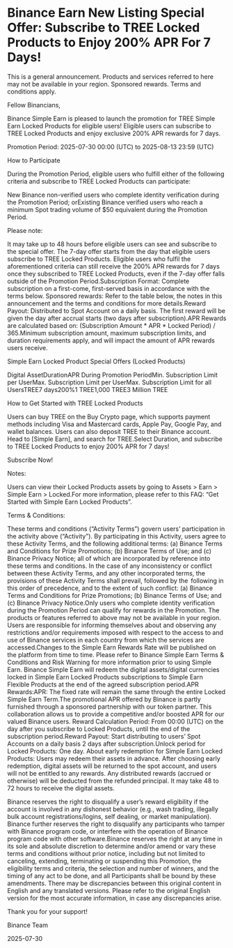 # Binance Earn New Listing Special Offer: Subscribe to TREE Locked Products to Enjoy 200% APR For 7 Days!

This is a general announcement. Products and services referred to here may not be available in your region. Sponsored rewards. Terms and conditions apply.

Fellow Binancians,

Binance Simple Earn is pleased to launch the promotion for TREE Simple Earn Locked Products for eligible users! Eligible users can subscribe to TREE Locked Products and enjoy exclusive 200% APR rewards for 7 days. 

Promotion Period: 2025-07-30 00:00 (UTC) to 2025-08-13 23:59 (UTC)

How to Participate

During the Promotion Period, eligible users who fulfill either of the following criteria and subscribe to TREE Locked Products can participate:

New Binance non-verified users who complete identity verification during the Promotion Period; orExisting Binance verified users who reach a minimum Spot trading volume of $50 equivalent during the Promotion Period.

Please note:

It may take up to 48 hours before eligible users can see and subscribe to the special offer. The 7-day offer starts from the day that eligible users subscribe to TREE Locked Products. Eligible users who fulfil the aforementioned criteria can still receive the 200% APR rewards for 7 days once they subscribed to TREE Locked Products, even if the 7-day offer falls outside of the Promotion Period.Subscription Format: Complete subscription on a first-come, first-served basis in accordance with the terms below. Sponsored rewards: Refer to the table below, the notes in this announcement and the terms and conditions for more details.Reward Payout: Distributed to Spot Account on a daily basis. The first reward will be given the day after accrual starts (two days after subscription).APR Rewards are calculated based on: (Subscription Amount * APR * Locked Period) / 365.Minimum subscription amount, maximum subscription limits, and duration requirements apply, and will impact the amount of APR rewards users receive.

Simple Earn Locked Product Special Offers (Locked Products)

Digital AssetDurationAPR During Promotion PeriodMin. Subscription Limit per UserMax. Subscription Limit per UserMax. Subscription Limit for all UsersTREE7 days200%1 TREE1,000 TREE3 Million TREE

How to Get Started with TREE Locked Products

Users can buy TREE on the Buy Crypto page, which supports payment methods including Visa and Mastercard cards, Apple Pay, Google Pay, and wallet balances. Users can also deposit TREE to their Binance account. Head to [Simple Earn], and search for TREE.Select Duration, and subscribe to TREE Locked Products to enjoy 200% APR for 7 days!

Subscribe Now!

Notes:

Users can view their Locked Products assets by going to Assets > Earn > Simple Earn > Locked.For more information, please refer to this FAQ: “Get Started with Simple Earn Locked Products”.

Terms & Conditions:

These terms and conditions (“Activity Terms”) govern users’ participation in the activity above (“Activity”). By participating in this Activity, users agree to these Activity Terms, and the following additional terms: (a) Binance Terms and Conditions for Prize Promotions; (b) Binance Terms of Use; and (c) Binance Privacy Notice; all of which are incorporated by reference into these terms and conditions. In the case of any inconsistency or conflict between these Activity Terms, and any other incorporated terms, the provisions of these Activity Terms shall prevail, followed by the  following in this order of precedence, and to the extent of such conflict: (a) Binance Terms and Conditions for Prize Promotions; (b) Binance Terms of Use; and (c) Binance Privacy Notice.Only users who complete identity verification during the Promotion Period can qualify for rewards in the Promotion. The products or features referred to above may not be available in your region. Users are responsible for informing themselves about and observing any restrictions and/or requirements imposed with respect to the access to and use of Binance services in each country from which the services are accessed.Changes to the Simple Earn Rewards Rate will be published on the platform from time to time. Please refer to Binance Simple Earn Terms & Conditions and Risk Warning for more information prior to using Simple Earn. Binance Simple Earn will redeem the digital assets/digital currencies locked in Simple Earn Locked Products subscriptions to Simple Earn Flexible Products at the end of the agreed subscription period.APR Rewards:APR: The fixed rate will remain the same through the entire Locked Simple Earn Term.The promotional APR offered by Binance is partly furnished through a sponsored partnership with our token partner. This collaboration allows us to provide a competitive and/or boosted APR for our valued Binance users. Reward Calculation Period: From 00:00 (UTC) on the day after you subscribe to Locked Products, until the end of the subscription period.Reward Payout: Start distributing to users’ Spot Accounts on a daily basis 2 days after subscription.Unlock period for Locked Products: One day. About early redemption for Simple Earn Locked Products: Users may redeem their assets in advance. After choosing early redemption, digital assets will be returned to the spot account, and users will not be entitled to any rewards. Any distributed rewards (accrued or otherwise) will be deducted from the refunded principal. It may take 48 to 72 hours to receive the digital assets.

Binance reserves the right to disqualify a user’s reward eligibility if the account is involved in any dishonest behavior (e.g., wash trading, illegally bulk account registrations/logins, self dealing, or market manipulation). Binance further reserves the right to disqualify any participants who tamper with Binance program code, or interfere with the operation of Binance program code with other software.Binance reserves the right at any time in its sole and absolute discretion to determine and/or amend or vary these terms and conditions without prior notice, including but not limited to canceling, extending, terminating or suspending this Promotion, the eligibility terms and criteria, the selection and number of winners, and the timing of any act to be done, and all Participants shall be bound by these amendments. There may be discrepancies between this original content in English and any translated versions. Please refer to the original English version for the most accurate information, in case any discrepancies arise.

Thank you for your support!

Binance Team

2025-07-30